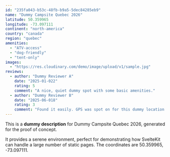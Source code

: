 ```yaml
---
id: "235fa043-b53c-48fb-b9a5-5dec84285eb9"
name: "Dummy Campsite Quebec 2026"
latitude: 50.359965
longitude: -73.097111
continent: "north-america"
country: "canada"
region: "quebec"
amenities:
  - "ATV-access"
  - "dog-friendly"
  - "tent-only"
images:
  - "https://res.cloudinary.com/demo/image/upload/v1/sample.jpg"
reviews:
  - author: "Dummy Reviewer A"
    date: "2025-01-022"
    rating: 5
    comment: "A nice, quiet dummy spot with some basic amenities."
  - author: "Dummy Reviewer B"
    date: "2025-06-018"
    rating: 3
    comment: "Found it easily. GPS was spot on for this dummy location."
---
```


This is a **dummy description** for Dummy Campsite Quebec 2026, generated for the proof of concept.

It provides a serene environment, perfect for demonstrating how SvelteKit can handle a large number of static pages. The coordinates are 50.359965, -73.097111.
